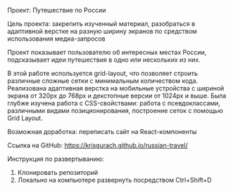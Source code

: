 Проект: Путешествие по России

Цель проекта: закрепить изученный материал, разобраться в адаптивной верстке на разную ширину экранов по средством использования медиа-запросов

Проект показывает пользователю об интересных местах России, подсказывает идеи путешествия в одно или нескольких из них.

В этой работе используется grid-layout, что позволяет строить различные сложные сетки с минимальным количеством кода. Реализована адаптивная верстка на мобильные устройства с шириной экрана от 320px до 768px и декстопные версии от 1024px и выше. Была глубже изучена работа с CSS-свойствами: работа с псевдоклассами, различными видами позиционирования, построение сеток с помощью Grid Layout.

Возможная доработка: переписать сайт на React-компоненты

Ссылка на GitHub: https://krisgurach.github.io/russian-travel/

Инструкция по развертыванию:
1. Клонировать репозиторий
2. Локально на компьютере развернуть посредством Ctrl+Shift+D

